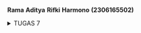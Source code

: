 __Rama__ __Aditya__ __Rifki__ __Harmono__ __(2306165502)__

<details>
<summary> TUGAS 7 </summary>


1. **Jelaskan apa yang dimaksud dengan stateless widget dan stateful widget, dan jelaskan perbedaan dari keduanya.**

**Stateless Widget** merupakan widget yang tidak memiliki *state* internal yang berubah dan memiliki tampilan dan perilakunya tetap konstan selama siklus hidupnya. Contoh penggunaannya adalah dalam menampilkan teks statis, ikon, atau gambar yang tidak interaktif.

**Stateful Widget** merupakan widget yang memiliki *state* internal yang dapat berubah dan dapat memperbarui tampilan sebagai respons terhadap interaksi pengguna atau perubahan data. Contoh penggunaannya adalah tombol yang dapat ditekan, form input, atau animasi yang responsif.

**Perbedaan Utama**:
- **Perubahan State**: Stateless Widget tidak berubah setelah dibuat, sementara Stateful Widget dapat berubah seiring waktu.
- **Interaktivitas**: Stateless Widget bersifat statis, sedangkan Stateful Widget mampu merespons interaksi dan event.
- **Penggunaan**: Pilih Stateless Widget untuk elemen UI yang tetap, dan Stateful Widget untuk elemen yang membutuhkan perubahan atau interaksi.

2. **Sebutkan widget apa saja yang kamu gunakan pada proyek ini dan jelaskan fungsinya.**

**MyHomePage:** Kelas ini merepresentasikan halaman utama aplikasi yang mengextends StatelessWidget, yang berarti tidak mempertahankan state apapun antar pemanggilan build.
**Column:** Sebuah box yang menampilkan anak-anaknya dalam urutan vertikal.
**Scaffold:** Widget yang menyediakan struktur dasar tampilan visual untuk aplikasi, termasuk AppBar dan body.
**Container:** Sebuah box yang berisikan widget lain.
**AppBar:** Sebuah Material Design app bar yang menampilkan judul aplikasi, navbar, dll.
**MaterialApp:** Sebuah widget yang memberikan tampilan berdasarkan Material Design.
**Text:** Widget yang menampilkan serangkaian karakter dengan gaya yang dapat disesuaikan.
**Padding:** Widget yang memberikan padding pada widget anaknya.
**InkWell:** Sebuah rectangle area yang dapat diklik dan akan memberikan efek visual saat ditekan(message box).
**Icon:** Widget yang akan menampilkan sebuah ikon Material Design.
**Center:** Sebuah widget yang memposisikan anaknya ke tengah.
**GridView:** Sebuah scrollable grid yang menampilkan widget sebagai tiles.


3. **Apa fungsi dari setState()? Jelaskan variabel apa saja yang dapat terdampak dengan fungsi tersebut.**

`setState()` adalah metode yang digunakan dalam Stateful Widget di Flutter untuk memberi tahu framework bahwa state internal widget telah berubah. Ketika dipanggil, `setState()` akan memicu proses rebuild widget, sehingga UI akan diperbarui sesuai dengan perubahan state terbaru.

Variabel yang terdampak:

- **Variabel State:** Setiap perubahan nilai variabel ini di dalam `setState()` akan menyebabkan UI yang menggunakan variabel tersebut untuk diperbarui.

- **Properti yang Digunakan dalam `build()`:** Jika properti ini diubah di dalam `setState()`, widget yang menggunakannya akan direbuild dengan nilai terbaru.

4. **Jelaskan perbedaan antara const dengan final.**

   - `final`: Variabel yang nilainya hanya dapat diassign satu kali dan nilai ditetapkan saat runtime. Secara imutabilitas, pada final hanya referensinya yang tidak bisa diubah setelah diassign. Secara ringkas, final digunakan ketika nilai hanya perlu diassign sekali tetapi tidak diketahui hingga runtime.

   - `const`: Variabel yang nilainya bersifat konstan dan dapat ditentukan pada waktu kompilasi. Nilai ditetapkan saat compile-time dan secara imutabilitas, baik referensi maupun objeknya sepenuhnya immutable. Secara ringkas, const digunakan untuk nilai yang benar-benar tetap dan bisa diketahui pada saat kompilasi.

5. **Jelaskan bagaimana cara kamu mengimplementasikan checklist-checklist di atas.**

1. **Membuat sebuah program Flutter baru dengan tema E-Commerce yang sesuai dengan tugas-tugas sebelumnya.**
- Jalankan command flutter create jersey_mobile untuk membuat proyek Flutter baru.
- Berpindah direktori ke proyek flutter baru dengan menjalankan command cd jersey_mobile.

2. **Membuat tiga tombol sederhana dengan ikon dan teks**

**Pada main.dart :**
hapus MyHomePage(title: 'Flutter Demo Home Page') menjadi MyHomePage()

**Pada menu.dart:**
- Tambahkan teks dan card dengan menambahkan barang-barang yang dijual. Define tipe pada list seperti berikut:

class ItemHomepage {
  final String name;
  final IconData icon;
  final Color color;

  ItemHomepage(this.name, this.icon, this.color);
}

- Ubah sifat widget halaman dari stateful menjadi stateless. Lakukan perubahan pada bagian ({super.key, required this.title}) menjadi ({Key? key}) : super(key: key);. Selain itu, tambahkan barang-barang yang dijual (nama, icon, dan warna) dengan code berikut:

final List<ItemHomepage> items = [
    ItemHomepage("Lihat Daftar Produk", Icons.list, Color.fromRGBO(41, 51, 64, 1)),
    ItemHomepage("Tambah Produk", Icons.add, Color(0xff2a2828)),
    ItemHomepage("Logout", Icons.logout, Color(0xff8b1a1a)),
  ];

- Ubah method Widget build(BuildContext context) menjadi seperti berikut:

Widget build(BuildContext context) {
    return Scaffold(
      appBar: AppBar(
        title: const Text(
          'Jerseyku Mobile App',
          style: TextStyle(
            color: Colors.white,
            fontWeight: FontWeight.bold,
          ),
        ),
        // Menghapus backgroundColor untuk menggunakan warna transparan
        backgroundColor: Colors.transparent,
        elevation: 0, // Menghilangkan bayangan pada AppBar
        flexibleSpace: Container(
          decoration: const BoxDecoration(
            gradient: LinearGradient(
              begin: Alignment.topCenter,
              end: Alignment.bottomCenter,
              colors: [
                Color(0xffd3b89c),
                Color(0xffd3b89c),
                Color.fromRGBO(63, 82, 83, 1.0),
                Color.fromRGBO(63, 82, 83, 1.0),
                Color(0xffd3b89c),
                Color(0xffd3b89c),
              ],
              stops: [0.0, 0.05, 0.05, 0.95, 0.95, 1.0],
            ),
          ),
        ),
      ),
      body: Padding(
        padding: const EdgeInsets.all(16.0),
        // Menyusun widget secara vertikal dalam sebuah kolom.
        child: Column(
          crossAxisAlignment: CrossAxisAlignment.center,
          children: [
            const SizedBox(height: 16.0),
            Center(
              child: Column(
                children: [
                  const Padding(
                    padding: EdgeInsets.only(top: 16.0),
                    child: Text(
                      'Welcome to Jerseyku Mobile App',
                      style: TextStyle(
                        fontWeight: FontWeight.bold,
                        fontSize: 18.0,
                      ),
                    ),
                  ),
                  GridView.count(
                    primary: true,
                    padding: const EdgeInsets.all(20),
                    crossAxisSpacing: 10,
                    mainAxisSpacing: 10,
                    crossAxisCount: 3,
                    shrinkWrap: true,
                    children: items.map((ItemHomepage item) {
                      return ItemCard(item);
                    }).toList(),
                  ),
                ],
              ),
            ),
          ],
        ),
      ),
    );
  }

- Membuat widget stateless baru untuk menampilkan card dengan code berikut:

class ItemCard extends StatelessWidget {
  final ItemHomepage item;

  const ItemCard(this.item, {super.key});

  @override
  Widget build(BuildContext context) {
    return Material(
      color: item.color,
      borderRadius: BorderRadius.circular(12),
      child: InkWell(
        onTap: () {
          ScaffoldMessenger.of(context)
            ..hideCurrentSnackBar()
            ..showSnackBar(
                SnackBar(content: Text("Kamu telah menekan tombol ${item.name}!"))
            );
        },
        child: Container(
          padding: const EdgeInsets.all(8),
          child: Center(
            child: Column(
              mainAxisAlignment: MainAxisAlignment.center,
              children: [
                Icon(
                  item.icon,
                  color: Colors.white,
                  size: 30.0,
                ),
                const Padding(padding: EdgeInsets.all(3)),
                Text(
                  item.name,
                  textAlign: TextAlign.center,
                  style: const TextStyle(color: Colors.white),
                ),
              ],
            ),
          ),
        ),
      ),
    );
  }
}

3. **Memunculkan Snackbar**

Tambahkan kode berikut di dalam child InkWell

onTap: () {
          ScaffoldMessenger.of(context)
            ..hideCurrentSnackBar()
            ..showSnackBar(
                SnackBar(content: Text("Kamu telah menekan tombol ${item.name}!"))
            );
        },